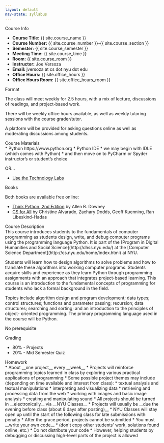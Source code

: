 ```yaml
---
layout: default
nav-state: syllabus
---
```


<div class="row">

  <div class="col-md-6">
    <div class="panel panel-default">

<a name="info"></a>
<div class="panel-heading">Course Info</div>
<div class="panel-body" markdown="block">

* __Course Title:__ {{ site.course_name }}
* __Course Number:__ {{ site.course_number }}-{{ site.course_section }}
* __Semester:__ {{ site.course_semester }}
* __Meeting Time:__ {{ site.course_time }}
* __Room:__ {{ site.course_room }}
* __Instructor:__ Joe Versoza
* __Email:__ jversoza at cs dot nyu dot edu
* __Office Hours:__ {{ site.office_hours }}
* __Office Hours Room:__  {{ site.office_hours_room }}
</div>
    </div>
    <div class="panel panel-default">
<a name="homework"></a>
<div class="panel-heading">Format</div>
<div class="panel-body" markdown="block">

The class will meet weekly for 2.5 hours, with a mix of lecture, discussions of readings, and project-based work.

There will be weekly office hours available, as well as weekly tutoring sessions with the course grader/tutor.

A platform will be provided for asking questions online as well as moderating discussions among students.

</div>
    </div>
    <div class="panel panel-default">
<a name="topics"></a>
<div class="panel-heading">Course Materials</div>
<div class="panel-body" markdown="block">
* Python https://www.python.org
* Python IDE 
    * we may begin with IDLE (which comes with Python)
    * and then move on to PyCharm or Spyder
instructor’s or student’s choice

OR...


* [Use the Technology Labs](http://www.nyu.edu/life/information-technology/locations-and-facilities/student-technology-centers.html)
</div>
    </div>
    <div class="panel panel-default">
<a name="books"></a>
<div class="panel-heading">Books</div>
<div class="panel-body" markdown="block">

Both books are available free online:

* [Think Python, 2nd Edition](http://greenteapress.com/thinkpython2/html/index.html) by Allen B. Downey
* [CS for All](https://www.cs.hmc.edu/csforall/) by Christine Alvarado, Zachary Dodds, Geoff Kuenning, Ran Libeskind-Hadas

</div>
    </div>
  </div><!-- end col -->

  <div class="col-md-6">
    <div class="panel panel-default">
<a name="description"></a>
<div class="panel-heading">Course Description</div>
<div class="panel-body" markdown="block">
This course introduces students to the fundamentals of computer programming as students design, write, and debug computer programs using the programming language Python. It is part of the [Program in Digital Humanities and Social Science](http://dhss.nyu.edu/) at the [Computer Science Department](http://cs.nyu.edu/home/index.html) at NYU.

Students will learn how to design algorithms to solve problems and how to translate these algorithms into working computer programs. Students acquire skills and experience as they learn Python through programming assignments with an approach that integrates project-based learning. This course is an introduction to the fundamental concepts of programming for students who lack a formal background in the field. 

Topics include algorithm design and program development; data types; control structures; functions and parameter passing; recursion; data structures; searching and sorting; and an introduction to the principles of object- oriented programming. The primary programming language used in the course will be Python. 

No prerequisite
</div>
    </div>
    <div class="panel panel-default">
<a name="grading"></a>
<div class="panel-heading">Grading</div>
<div class="panel-body" markdown="block">

* 80% - Projects
* 20% - Mid Semester Quiz

</div>
    </div>
    <div class="panel panel-default">
<a name="homework"></a>
<div class="panel-heading">Homework</div>
<div class="panel-body" markdown="block">
* About __one project__ every __week__
* Projects will reinforce programming topics learned in class by exploring various practical applications of programming
* Some possible project themes may include (depending on time available and interest from class): 
    * textual analysis and textual manipulations
    * interpreting and visualizing data
    * retrieving and processing data from the web
    * working with images and basic image analysis
    * creating and manipulating sound 
* All projects should be turned in __electronically__ via __NYU Classes__
* Projects will usually be __due the evening before class (about 6 days after posting)__
* NYU Classes will stay open up until the start of the following class for late submissions with penalty
* After the grace period, projects cannot be submitted
* You must __write your own code__ 
    * (don't copy other students' work, solutions found online, etc.)
    * Do not distribute your code
    * However, helping students by debugging or discussing high-level parts of the project is allowed

</div>
    </div>
  </div><!-- end col -->

</div><!-- end row -->

<div class="row">
  <div class="col-md-6">
  </div><!-- end col -->

  <div class="col-md-6">
  </div><!-- end col -->



</div><!-- end row -->

<div class="row">
  <div class="col-md-6">
  </div><!-- end col -->

  <div class="col-md-6">
  </div><!-- end col -->
</div><!-- end row -->

